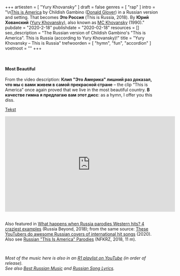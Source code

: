+++
artiesten = [
  "Yury Khovansky"
]
draft = false
genres = [
  "rap"
]
intro = "\n[This is America](https://www.youtube.com/watch?v=VYOjWnS4cMY) by Childish Gambino ([Donald Glover](https://en.wikipedia.org/wiki/Donald_Glover)) in a Russian version and setting. That becomes **Это Россия** (This is Russia, 2018). By **Юрий Хованский** ([Yury Khovansky](https://en.wikipedia.org/wiki/Yury_Khovansky)), also known as [MC Khovansky](https://genius.com/artists/Mc-hovansky) (1990)."
pubdate = "2020-2-18"
publishdate = "2020-02-18"
resources = []
seo_description = "The Russian version of Childish Gambino's \"This is America\". This is Russia (according to Yury Khovansky)!"
title = "Yury Khovansky – This is Russia"
trefwoorden = [
  "hymn",
  "fun",
  "accordion"
]
voetnoot = ""
+++

<br/>

#### Most Beautiful

From the video description: **Клип "Это Америка" лишний раз доказал, что мы с вами живем в самой прекрасной стране** – the clip “This is America” once again proved that we live in the most beautiful country. **В качестве гимна я предлагаю вам этот дисс**: as a hymn, I offer you this diss.

[Tekst](https://genius.com/Mc-hovansky-this-is-russia-lyrics)

<iframe width="560" height="315" src="https://www.youtube.com/embed/A5mDCn7kEKI" frameborder="0" allow="accelerometer; autoplay; encrypted-media; gyroscope; picture-in-picture" allowfullscreen></iframe>

<br/>
<br/>

Also featured in [What happens when Russia parodies Western hits? 4 craziest examples](https://www.rbth.com/arts/328547-what-happens-when-russia-parodies-hits) (Russia Beyond, 2018); from the same source: [These YouTubers do awesome Russian covers of international hit songs](https://www.rbth.com/arts/331713-youtube-russian-cover-music) (2020). Also see [Russian "This Is America" Parodies](https://youtu.be/57hCqr0iCyA) (NFKRZ, 2018, 11 m).

<br/>

*Most of the music here is also in an [R1 playlist on YouTube](https://www.youtube.com/playlist?list=PLeE-zqOrSLhxfIpK2vuUJNCKSzyVBi0yM) (in order of release).*  
*See also [Best Russian Music](https://www.youtube.com/playlist?list=PLeE-zqOrSLhxTFYDvlwUu4hYby9DojwoD) and [Russian Song Lyrics](https://www.youtube.com/playlist?list=PLeE-zqOrSLhzkRCATzT8__oNifBChVHGK).*
